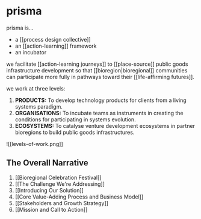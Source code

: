 # prisma

prisma is... 
- a [[process design collective]] 
- an [[action-learning]] framework 
- an incubator 

we facilitate [[action-learning journeys]] to [[place-source]] public goods infrastructure development so that [[bioregion|bioregional]] communities can participate more fully in pathways toward their [[life-affirming futures]].

we work at three levels:

1. **PRODUCTS:** To develop technology products for clients from a living systems paradigm.
1. **ORGANISATIONS:** To incubate teams as instruments in creating the conditions for participating in systems evolution.
1. **ECOSYSTEMS:** To catalyse venture development ecosystems in partner bioregions to build public goods infrastructures.

![[levels-of-work.png]]

## The Overall Narrative

1. [[Bioregional Celebration Festival]]
3. [[The Challenge We're Addressing]]
4. [[Introducing Our Solution]]
5. [[Core Value-Adding Process and Business Model]]
6. [[Stakeholders and Growth Strategy]]
7. [[Mission and Call to Action]]
